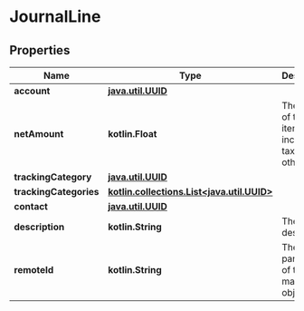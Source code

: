 
# JournalLine

## Properties
Name | Type | Description | Notes
------------ | ------------- | ------------- | -------------
**account** | [**java.util.UUID**](java.util.UUID.md) |  |  [optional]
**netAmount** | **kotlin.Float** | The value of the line item including taxes and other fees. |  [optional]
**trackingCategory** | [**java.util.UUID**](java.util.UUID.md) |  |  [optional]
**trackingCategories** | [**kotlin.collections.List&lt;java.util.UUID&gt;**](java.util.UUID.md) |  |  [optional]
**contact** | [**java.util.UUID**](java.util.UUID.md) |  |  [optional]
**description** | **kotlin.String** | The line&#39;s description. |  [optional]
**remoteId** | **kotlin.String** | The third-party API ID of the matching object. |  [optional]



